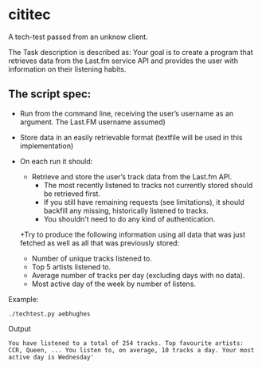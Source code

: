 cititec
=======

A tech-test passed from an unknow client.

The Task description is described as:
Your	goal	is	to	create	a	program	that	retrieves	data	from	the	Last.fm	service	API	and	provides	the	user	with	information	on	their	listening	habits.

The	script spec:
----------------

- Run	from the command line, receiving the user’s	username as an argument. The Last.FM username assumed)
- Store	data in an easily retrievable format (textfile will be used in this implementation)
- On	each	run	it	should:

  + Retrieve and	store the user’s	track	data	from	the	Last.fm	API.
    - The	most recently listened to tracks not currently stored should be retrieved	first.
    - If	you	still	have remaining	requests (see	limitations),	it should backfill any missing, historically	listened to tracks.
    - You	shouldn't need to do any kind of authentication.	

  +Try	to	produce the	following	information	using	all	data	that	was	just	fetched	as	well	as	all	that	was	previously	stored:
    - Number	of	unique	tracks	listened	to.
    - Top	5 artists	listened	to.
    - Average	number	of	tracks	per	day (excluding	days	with	no	data).
    - Most active day	of the	week by	number of listens.

Example:

`./techtest.py aebhughes
`

Output

`
You have listened to a total of 254 tracks.
Top favourite artists: CCR, Queen, ...
You listen to, on average, 10 tracks a day.
Your most active day is Wednesday'
`
